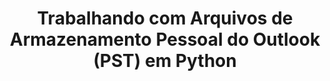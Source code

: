 ---
title: "Trabalhando com Arquivos de Armazenamento Pessoal do Outlook (PST) em Python"
url: /pt/java/trabalhando-com-arquivos-de-armazenamento-pessoal-do-outlook-pst-em-python/
weight: 20
type: docs
---